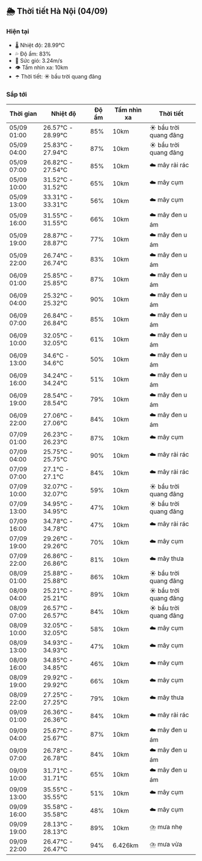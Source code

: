## 🌦️ Thời tiết Hà Nội (04/09)

### Hiện tại

- 🌡️ Nhiệt độ: 28.99℃
- 💦 Độ ẩm: 83%
- 💨 Sức gió: 3.24m/s
- 👁️ Tầm nhìn xa: 10km
- ☂️ Thời tiết: ☀️ bầu trời quang đãng

### Sắp tới

| Thời gian | Nhiệt độ | Độ ẩm | Tầm nhìn xa | Thời tiết |
| --- | --- | --- | --- | --- |
| 05/09 01:00 | 26.57℃ - 28.99℃ | 85% | 10km | ☀️ bầu trời quang đãng |
| 05/09 04:00 | 25.83℃ - 27.94℃ | 87% | 10km | ☀️ bầu trời quang đãng |
| 05/09 07:00 | 26.82℃ - 27.54℃ | 85% | 10km | ☁️ mây rải rác |
| 05/09 10:00 | 31.52℃ - 31.52℃ | 65% | 10km | ☁️ mây cụm |
| 05/09 13:00 | 33.31℃ - 33.31℃ | 56% | 10km | ☁️ mây cụm |
| 05/09 16:00 | 31.55℃ - 31.55℃ | 66% | 10km | ☁️ mây đen u ám |
| 05/09 19:00 | 28.87℃ - 28.87℃ | 77% | 10km | ☁️ mây đen u ám |
| 05/09 22:00 | 26.74℃ - 26.74℃ | 83% | 10km | ☁️ mây đen u ám |
| 06/09 01:00 | 25.85℃ - 25.85℃ | 87% | 10km | ☁️ mây đen u ám |
| 06/09 04:00 | 25.32℃ - 25.32℃ | 90% | 10km | ☁️ mây đen u ám |
| 06/09 07:00 | 26.84℃ - 26.84℃ | 85% | 10km | ☁️ mây đen u ám |
| 06/09 10:00 | 32.05℃ - 32.05℃ | 61% | 10km | ☁️ mây đen u ám |
| 06/09 13:00 | 34.6℃ - 34.6℃ | 50% | 10km | ☁️ mây đen u ám |
| 06/09 16:00 | 34.24℃ - 34.24℃ | 51% | 10km | ☁️ mây đen u ám |
| 06/09 19:00 | 28.54℃ - 28.54℃ | 79% | 10km | ☁️ mây đen u ám |
| 06/09 22:00 | 27.06℃ - 27.06℃ | 84% | 10km | ☁️ mây đen u ám |
| 07/09 01:00 | 26.23℃ - 26.23℃ | 87% | 10km | ☁️ mây cụm |
| 07/09 04:00 | 25.75℃ - 25.75℃ | 90% | 10km | ☁️ mây rải rác |
| 07/09 07:00 | 27.1℃ - 27.1℃ | 84% | 10km | ☁️ mây rải rác |
| 07/09 10:00 | 32.07℃ - 32.07℃ | 59% | 10km | ☀️ bầu trời quang đãng |
| 07/09 13:00 | 34.95℃ - 34.95℃ | 47% | 10km | ☀️ bầu trời quang đãng |
| 07/09 16:00 | 34.78℃ - 34.78℃ | 47% | 10km | ☁️ mây rải rác |
| 07/09 19:00 | 29.26℃ - 29.26℃ | 70% | 10km | ☁️ mây cụm |
| 07/09 22:00 | 26.86℃ - 26.86℃ | 81% | 10km | ☁️ mây thưa |
| 08/09 01:00 | 25.88℃ - 25.88℃ | 86% | 10km | ☀️ bầu trời quang đãng |
| 08/09 04:00 | 25.21℃ - 25.21℃ | 89% | 10km | ☀️ bầu trời quang đãng |
| 08/09 07:00 | 26.57℃ - 26.57℃ | 84% | 10km | ☀️ bầu trời quang đãng |
| 08/09 10:00 | 32.05℃ - 32.05℃ | 58% | 10km | ☁️ mây cụm |
| 08/09 13:00 | 34.93℃ - 34.93℃ | 47% | 10km | ☁️ mây cụm |
| 08/09 16:00 | 34.85℃ - 34.85℃ | 46% | 10km | ☁️ mây cụm |
| 08/09 19:00 | 29.92℃ - 29.92℃ | 66% | 10km | ☁️ mây cụm |
| 08/09 22:00 | 27.25℃ - 27.25℃ | 79% | 10km | ☁️ mây thưa |
| 09/09 01:00 | 26.36℃ - 26.36℃ | 84% | 10km | ☁️ mây rải rác |
| 09/09 04:00 | 25.67℃ - 25.67℃ | 87% | 10km | ☁️ mây đen u ám |
| 09/09 07:00 | 26.78℃ - 26.78℃ | 84% | 10km | ☁️ mây đen u ám |
| 09/09 10:00 | 31.71℃ - 31.71℃ | 65% | 10km | ☁️ mây đen u ám |
| 09/09 13:00 | 35.55℃ - 35.55℃ | 51% | 10km | ☁️ mây cụm |
| 09/09 16:00 | 35.58℃ - 35.58℃ | 48% | 10km | ☁️ mây cụm |
| 09/09 19:00 | 28.13℃ - 28.13℃ | 89% | 10km | ⛈️ mưa nhẹ |
| 09/09 22:00 | 26.47℃ - 26.47℃ | 94% | 6.426km | ⛈️ mưa vừa |
